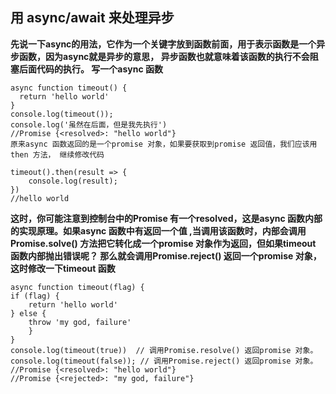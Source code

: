 ## 用 async/await 来处理异步
    
**先说一下async的用法，它作为一个关键字放到函数前面，用于表示函数是一个异步函数，因为async就是异步的意思， 异步函数也就意味着该函数的执行不会阻塞后面代码的执行。 写一个async 函数**

    async function timeout() {
      return 'hello world'
    }
    console.log(timeout());
    console.log('虽然在后面，但是我先执行')
    //Promise {<resolved>: "hello world"}
    原来async 函数返回的是一个promise 对象，如果要获取到promise 返回值，我们应该用then 方法， 继续修改代码
    
    timeout().then(result => {
        console.log(result);
    })
    //hello world
    
**这时，你可能注意到控制台中的Promise 有一个resolved，这是async 函数内部的实现原理。如果async 函数中有返回一个值 ,当调用该函数时，内部会调用Promise.solve() 方法把它转化成一个promise 对象作为返回，但如果timeout 函数内部抛出错误呢？ 那么就会调用Promise.reject() 返回一个promise 对象， 这时修改一下timeout 函数**

    async function timeout(flag) {
    if (flag) {
        return 'hello world'
    } else {
        throw 'my god, failure'
        }
    }
    console.log(timeout(true))  // 调用Promise.resolve() 返回promise 对象。
    console.log(timeout(false)); // 调用Promise.reject() 返回promise 对象。
    //Promise {<resolved>: "hello world"}
    //Promise {<rejected>: "my god, failure"}
